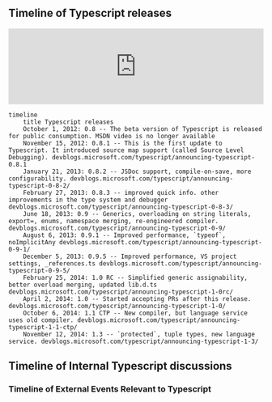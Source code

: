 ## Timeline of Typescript releases

<iframe src="https://cdn.knightlab.com/libs/timeline3/latest/embed/index.html?source=16h0z4yzl2jevHlLQ_gkV_tG2ZuXpRPGkiqk4soAo79c&font=Default&lang=en&initial_zoom=0&height=650" width="100%" frameborder="0"></iframe>


```mermaid
timeline
    title Typescript releases
    October 1, 2012: 0.8 -- The beta version of Typescript is released for public consumption. MSDN video is no longer available
    November 15, 2012: 0.8.1 -- This is the first update to Typescript. It introduced source map support (called Source Level Debugging). devblogs.microsoft.com/typescript/announcing-typescript-0.8.1
    January 21, 2013: 0.8.2 -- JSDoc support, compile-on-save, more configurability. devblogs.microsoft.com/typescript/announcing-typescript-0-8-2/
    February 27, 2013: 0.8.3 -- improved quick info. other improvements in the type system and debugger devblogs.microsoft.com/typescript/announcing-typescript-0-8-3/
    June 18, 2013: 0.9 -- Generics, overloading on string literals, export=, enums, namespace merging, re-engineered compiler. devblogs.microsoft.com/typescript/announcing-typescript-0-9/
    August 6, 2013: 0.9.1 -- Improved performance, `typeof`, noImplicitAny devblogs.microsoft.com/typescript/announcing-typescript-0-9-1/
    December 5, 2013: 0.9.5 -- Improved performance, VS project settings, _references.ts devblogs.microsoft.com/typescript/announcing-typescript-0-9-5/
    February 25, 2014: 1.0 RC -- Simplified generic assignability, better overload merging, updated lib.d.ts devblogs.microsoft.com/typescript/announcing-typescript-1-0rc/
    April 2, 2014: 1.0 -- Started accepting PRs after this release. devblogs.microsoft.com/typescript/announcing-typescript-1-0/
    October 6, 2014: 1.1 CTP -- New compiler, but language service uses old compiler. devblogs.microsoft.com/typescript/announcing-typescript-1-1-ctp/
    November 12, 2014: 1.3 -- `protected`, tuple types, new language service. devblogs.microsoft.com/typescript/announcing-typescript-1-3/
```

## Timeline of Internal Typescript discussions


### Timeline of External Events Relevant to Typescript

